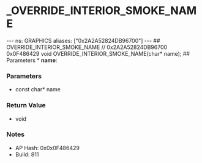 # _OVERRIDE_INTERIOR_SMOKE_NAME

--- ns: GRAPHICS aliases: ["0x2A2A52824DB96700"] --- ## OVERRIDE_INTERIOR_SMOKE_NAME  // 0x2A2A52824DB96700 0x0F486429 void OVERRIDE_INTERIOR_SMOKE_NAME(char* name);   ## Parameters * **name**:

### Parameters
* const char* name

### Return Value
* void

### Notes
* AP Hash: 0x0x0F486429
* Build: 811

